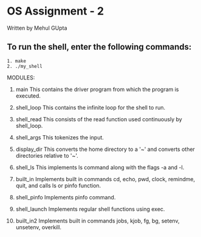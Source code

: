 # OS Assignment - 2
Written by Mehul GUpta

## To run the shell, enter the following commands:
	1. make
	2. ./my_shell

MODULES:

1. main
This contains the driver program from which the program is executed.

2. shell_loop
This contains the infinite loop for the shell to run.

3. shell_read
This consists of the read function used continuously by shell_loop.

4. shell_args
This tokenizes the input.

5. display_dir
This converts the home directory to a '~' and converts other directories relative to '~'.

6. shell_ls
This implements ls command along with the flags -a and -l.

7. built_in
Implements built in commands cd, echo, pwd, clock, remindme, quit,  and calls ls or pinfo function.

8. shell_pinfo
Implements pinfo command.

9. shell_launch
Implements regular shell functions using exec.

10. built_in2
Implements built in commands jobs, kjob, fg, bg, setenv, unsetenv, overkill. 